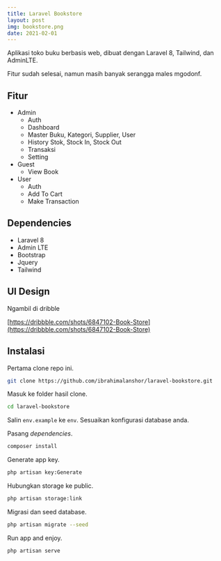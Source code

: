 ```yaml
---
title: Laravel Bookstore
layout: post
img: bookstore.png
date: 2021-02-01
---
```


Aplikasi toko buku berbasis web, dibuat dengan Laravel 8, Tailwind, dan AdminLTE.

Fitur sudah selesai, namun masih banyak serangga males mgodonf. 

## Fitur

* Admin
	* Auth
	* Dashboard
	* Master Buku, Kategori, Supplier, User
	* History Stok, Stock In, Stock Out
	* Transaksi
	* Setting
* Guest
	* View Book
* User
	* Auth
	* Add To Cart
	* Make Transaction

## Dependencies

* Laravel 8
* Admin LTE
* Bootstrap
* Jquery
* Tailwind

## UI Design

Ngambil di dribble

[https://dribbble.com/shots/6847102-Book-Store](https://dribbble.com/shots/6847102-Book-Store)

## Instalasi

Pertama clone repo ini.

```bash
git clone https://github.com/ibrahimalanshor/laravel-bookstore.git
```

Masuk ke folder hasil clone.

```bash
cd laravel-bookstore
```

Salin `env.example` ke `env`. Sesuaikan konfigurasi database anda.

Pasang *dependencies*.

```bash
composer install
```

Generate app key.

```bash
php artisan key:Generate
```

Hubungkan storage ke public.

```bash
php artisan storage:link
```

Migrasi dan seed database.

```bash
php artisan migrate --seed
```

Run app and enjoy.

```
php artisan serve
```